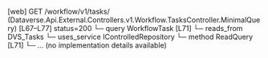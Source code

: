[web] GET /workflow/v1/tasks/  (Dataverse.Api.External.Controllers.v1.Workflow.TasksController.MinimalQuery)  [L67–L77] status=200
  └─ query WorkflowTask [L71]
    └─ reads_from DVS_Tasks
  └─ uses_service IControlledRepository<WorkflowTask>
    └─ method ReadQuery [L71]
      └─ ... (no implementation details available)

